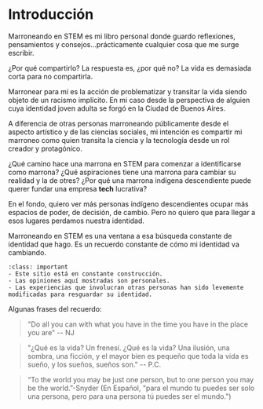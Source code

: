 # Introducción

Marroneando en STEM es mi libro personal donde guardo reflexiones, pensamientos y consejos...prácticamente cualquier cosa que me surge escribir.

¿Por qué compartirlo? La respuesta es, ¿por qué no? La vida es demasiada corta para no compartirla. 

Marronear para mí es la acción de problematizar y transitar la vida siendo objeto de un racismo implícito. En mi caso desde la perspectiva de alguien cuya identidad joven adulta se forgó en la Ciudad de Buenos Aires.

A diferencia de otras personas marroneando públicamente desde el aspecto artístico y de las ciencias sociales, mi intención es compartir mi marroneo como quien transita la ciencia y la tecnología desde un rol creador y protagónico.

¿Qué camino hace una marrona en STEM para comenzar a identificarse como marrona?
¿Qué aspiraciones tiene una marrona para cambiar su realidad y la de otres?
¿Por qué una marrona indígena descendiente puede querer fundar una empresa __tech__ lucrativa?

En el fondo, quiero ver más personas indígeno descendientes ocupar más espacios de poder, de decisión, de cambio. Pero no quiero que para llegar a esos lugares perdamos nuestra identidad.

Marroneando en STEM es una ventana a esa búsqueda constante de identidad que hago. Es un recuerdo constante de cómo mi identidad va cambiando.

```{admonition} Advertencia
:class: important
- Este sitio está en constante construcción. 
- Las opiniones aquí mostradas son personales. 
- Las experiencias que involucran otras personas han sido levemente modificadas para resguardar su identidad.
```

Algunas frases del recuerdo:

> "Do all you can with what you have in the time you have in the place you are" -- NJ

> "¿Qué es la vida? Un frenesí.
¿Qué es la vida? Una ilusión,
una sombra, una ficción,
y el mayor bien es pequeño 
que toda la vida es sueño,
y los sueños, sueños son." -- P.C.

> “To the world you may be just one person, but to one person you may be the world.”-Snyder (En Español, "para el mundo tu puedes ser solo una persona, pero para una persona tú puedes ser el mundo.")